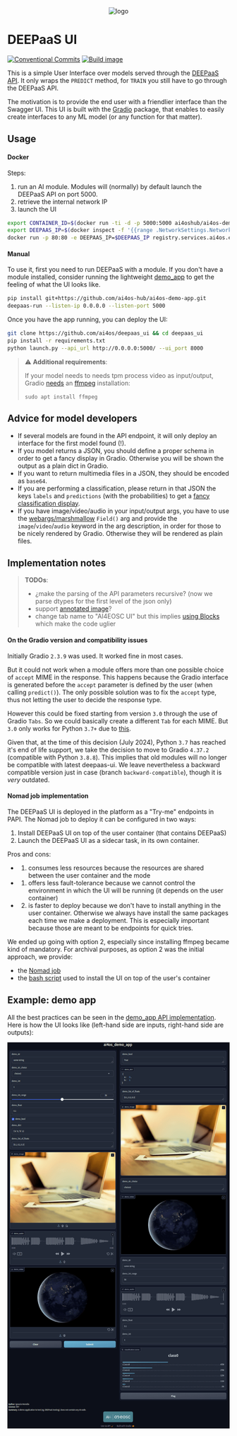 
<div align="center">
  <img src="https://ai4eosc.eu/wp-content/uploads/sites/10/2022/09/horizontal-transparent.png" alt="logo" width="500"/>
</div>

# DEEPaaS UI

[![Conventional Commits](https://img.shields.io/badge/Conventional%20Commits-1.0.0-%23FE5196?logo=conventionalcommits&logoColor=white)](https://conventionalcommits.org)
[![Build image](https://github.com/ai4os/deepaas_ui/actions/workflows/main.yml/badge.svg)](https://github.com/ai4os/deepaas_ui/actions/workflows/main.yml)

This is a simple User Interface over models served through the [DEEPaaS API](https://github.com/indigo-dc/DEEPaaS). It only wraps the `PREDICT` method, for `TRAIN` you still have to go through the DEEPaaS API.

The motivation is to provide the end user with a friendlier interface than the Swagger UI.  This UI is built with the [Gradio](https://github.com/gradio-app/gradio) package, that enables to easily create interfaces to any ML model (or any function for that matter).

## Usage

#### Docker
Steps:
1. run an AI module. Modules will (normally) by default launch the DEEPaaS API on port 5000.
2. retrieve the internal network IP
3. launch the UI

```bash
export CONTAINER_ID=$(docker run -ti -d -p 5000:5000 ai4oshub/ai4os-demo-app)
export DEEPAAS_IP=$(docker inspect -f '{{range .NetworkSettings.Networks}}{{.IPAddress}}{{end}}' $CONTAINER_ID)
docker run -p 80:80 -e DEEPAAS_IP=$DEEPAAS_IP registry.services.ai4os.eu/ai4os/deepaas_ui
```

#### Manual

To use it, first you need to run DEEPaaS with a module. If you don't have a module installed, consider running the lightweight [demo_app](https://github.com/ai4os-hub/ai4os-demo-app) to get the feeling of what the UI looks like.
```bash
pip install git+https://github.com/ai4os-hub/ai4os-demo-app.git
deepaas-run --listen-ip 0.0.0.0 --listen-port 5000
```

Once you have the app running, you can deploy the UI:
```bash
git clone https://github.com/ai4os/deepaas_ui && cd deepaas_ui
pip install -r requirements.txt
python launch.py --api_url http://0.0.0.0:5000/ --ui_port 8000
```

> ⚠️ **Additional requirements**:
>
>If your model needs to needs tpm process video as input/output, Gradio [needs](https://github.com/gradio-app/gradio/blob/9e0d6774b841ea0420ad5dbaeb516f1ad3b494c2/gradio/processing_utils.py#L907-L933) an [ffmpeg](https://ffmpeg.org/) installation:
>```console
>sudo apt install ffmpeg
>```


## Advice for model developers

* If several models are found in the API endpoint, it will only deploy an interface for the first model found (!).
* If you model returns a JSON, you should define a proper schema in order to get a fancy display in Gradio. Otherwise you will be shown the output as a plain dict in Gradio.
* If you want to return multimedia files in a JSON, they should be encoded as `base64`.
* If you are performing a classification, please return in that JSON the keys `labels` and `predictions` (with the probabilities) to get a [fancy classification display](https://www.gradio.app/docs/gradio/label).
* If you have image/video/audio in your input/output args, you have to use the [webargs/marshmallow](https://marshmallow.readthedocs.io/en/latest/marshmallow.fields.html#marshmallow.fields.Field) `Field()` arg  and provide the `image`/`video`/`audio` keyword in the arg description, in order for those to be nicely rendered by Gradio. Otherwise they will be rendered as plain files.


## Implementation notes

> **TODOs**:
> * ¿make the parsing of the API parameters recursive? (now we parse dtypes for the first level of the json only)
> * support [annotated image](https://www.gradio.app/docs/gradio/annotatedimage)?
> * change tab name to "AI4EOSC UI" but this implies [using Blocks](https://github.com/gradio-app/gradio/issues/385#issuecomment-1496307775) which make the code uglier

#### On the Gradio version and compatibility issues

Initially Gradio `2.3.9` was used. It worked fine in most cases.

But it could not work when a module offers more than one possible choice of `accept` MIME in the response. This happens because the Gradio interface is generated before the `accept` parameter is defined by the user (when calling `predict()`). The only possible solution was to fix the `accept` type, thus not letting the user to decide the response type.

However this could be fixed starting from version `3.0` through the use of Gradio `Tabs`. So we could basically create a different `Tab` for each MIME. But `3.0` only works for Python `3.7+` due to [this](https://stackoverflow.com/questions/52889746/cant-import-annotations-from-future).

Given that, at the time of this decision (July 2024), Python `3.7` has reached it's end of life support, we take the decision to move to Gradio `4.37.2` (compatible with Python `3.8.8`).
This implies that old modules will no longer be compatible with latest deepaas-ui. We leave nevertheless a backward compatible version just in case (branch `backward-compatible`), though it is _very_ outdated.

#### Nomad job implementation

The DEEPaaS UI is deployed in the platform as a "Try-me" endpoints in PAPI.
The Nomad job to deploy it can be configured in two ways:

1. Install DEEPaaS UI on top of the user container (that contains DEEPaaS)
2. Launch the DEEPaaS UI as a sidecar task, in its own container.

Pros and cons:
- 1) consumes less resources because the resources are shared between the user container and the mode
- 1) offers less fault-tolerance because we cannot control the environment in which the UI will be running (it depends on the user container)
- 2) is faster to deploy because we don't have to install anything in the user container. Otherwise we always have install the same packages each time we make a deployment.
  This is especially important because those are meant to be endpoints for quick tries.

We ended up going with option 2, especially since installing ffmpeg became kind of mandatory.
For archival purposes, as option 2 was the initial approach, we provide:
* the [Nomad job](./old-files/nomad.hcl)
* the [bash script](./old-files/nomad.sh) used to install the UI on top of the user's container

## Example: demo app

All the  best practices can be seen in the [demo_app API implementation](https://github.com/ai4os-hub/ai4os-demo-app/blob/main/ai4os_demo_app/api.py). Here is how the UI looks like (left-hand side are inputs, right-hand side are outputs):

![](demo-ui.png)
